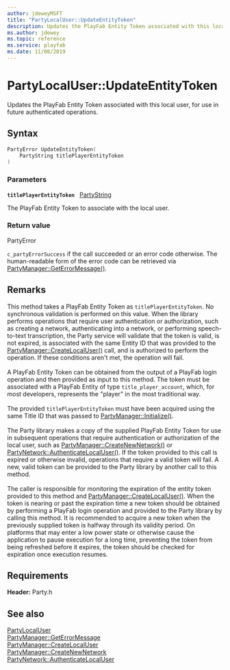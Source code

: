 ```yaml
---
author: jdeweyMSFT
title: "PartyLocalUser::UpdateEntityToken"
description: Updates the PlayFab Entity Token associated with this local user, for use in future authenticated operations.
ms.author: jdewey
ms.topic: reference
ms.service: playfab
ms.date: 11/08/2019
---
```


# PartyLocalUser::UpdateEntityToken  

Updates the PlayFab Entity Token associated with this local user, for use in future authenticated operations.  

## Syntax  
  
```cpp
PartyError UpdateEntityToken(  
    PartyString titlePlayerEntityToken  
)  
```  
  
### Parameters  
  
**`titlePlayerEntityToken`** &nbsp; [PartyString](../../../typedefs.md)  
  
The PlayFab Entity Token to associate with the local user.  
  
  
### Return value  
PartyError
  
```c_partyErrorSuccess``` if the call succeeded or an error code otherwise. The human-readable form of the error code can be retrieved via [PartyManager::GetErrorMessage()](../../PartyManager/methods/partymanager_geterrormessage.md).
  
## Remarks  
  
This method takes a PlayFab Entity Token as `titlePlayerEntityToken`. No synchronous validation is performed on this value. When the library performs operations that require user authentication or authorization, such as creating a network, authenticating into a network, or performing speech-to-text transcription, the Party service will validate that the token is valid, is not expired, is associated with the same Entity ID that was provided to the [PartyManager::CreateLocalUser()](../../PartyManager/methods/partymanager_createlocaluser.md) call, and is authorized to perform the operation. If these conditions aren't met, the operation will fail. <br /><br /> A PlayFab Entity Token can be obtained from the output of a PlayFab login operation and then provided as input to this method. The token must be associated with a PlayFab Entity of type `title_player_account`, which, for most developers, represents the "player" in the most traditional way.   <br /><br /> The provided `titlePlayerEntityToken` must have been acquired using the same Title ID that was passed to [PartyManager::Initialize()](../../PartyManager/methods/partymanager_initialize.md).   <br /><br /> The Party library makes a copy of the supplied PlayFab Entity Token for use in subsequent operations that require authentication or authorization of the local user, such as [PartyManager::CreateNewNetwork()](../../PartyManager/methods/partymanager_createnewnetwork.md) or [PartyNetwork::AuthenticateLocalUser()](../../PartyNetwork/methods/partynetwork_authenticatelocaluser.md). If the token provided to this call is expired or otherwise invalid, operations that require a valid token will fail. A new, valid token can be provided to the Party library by another call to this method.   <br /><br /> The caller is responsible for monitoring the expiration of the entity token provided to this method and [PartyManager::CreateLocalUser()](../../PartyManager/methods/partymanager_createlocaluser.md). When the token is nearing or past the expiration time a new token should be obtained by performing a PlayFab login operation and provided to the Party library by calling this method. It is recommended to acquire a new token when the previously supplied token is halfway through its validity period. On platforms that may enter a low power state or otherwise cause the application to pause execution for a long time, preventing the token from being refreshed before it expires, the token should be checked for expiration once execution resumes.
  
## Requirements  
  
**Header:** Party.h
  
## See also  
[PartyLocalUser](../partylocaluser.md)  
[PartyManager::GetErrorMessage](../../PartyManager/methods/partymanager_geterrormessage.md)  
[PartyManager::CreateLocalUser](../../PartyManager/methods/partymanager_createlocaluser.md)  
[PartyManager::CreateNewNetwork](../../PartyManager/methods/partymanager_createnewnetwork.md)  
[PartyNetwork::AuthenticateLocalUser](../../PartyNetwork/methods/partynetwork_authenticatelocaluser.md)
  
  
